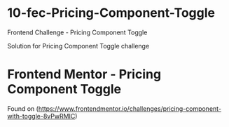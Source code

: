 # 10-fec-Pricing-Component-Toggle

Frontend Challenge - Pricing Component Toggle

Solution for Pricing Component Toggle challenge

# Frontend Mentor - Pricing Component Toggle

Found on (https://www.frontendmentor.io/challenges/pricing-component-with-toggle-8vPwRMIC)
